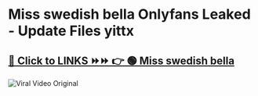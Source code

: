 
 # Miss swedish bella Onlyfans Leaked - Update Files yittx

## <h2><a href="https://clipsfans.com/Miss_swedish_bella&ref=git">🔗 Click to LINKS ⏩⏩ 👉 🟢 Miss swedish bella </a></h2>

<a href="https://clipsfans.com/Miss_swedish_bella&ref=git" rel="nofollow" data-target="animated-image.originalLink"><img src="https://i.ibb.co.com/xMMVF88/686577567.gif" alt="Viral Video Original" style="max-width: 100%; display: inline-block;" data-target="animated-image.originalImage"></a>

